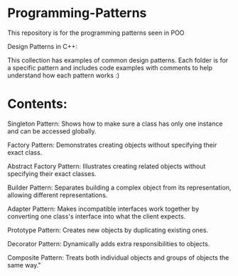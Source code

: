 # Programming-Patterns
This repository is for the programming patterns seen in POO

Design Patterns in C++:

This collection has examples of common design patterns. Each folder is for a specific pattern and includes code examples with comments to help understand how each pattern works :)

# Contents:

Singleton Pattern: Shows how to make sure a class has only one instance and can be accessed globally.

Factory Pattern: Demonstrates creating objects without specifying their exact class.

Abstract Factory Pattern: Illustrates creating related objects without specifying their exact classes.

Builder Pattern: Separates building a complex object from its representation, allowing different representations.

Adapter Pattern: Makes incompatible interfaces work together by converting one class's interface into what the client expects.

Prototype Pattern: Creates new objects by duplicating existing ones.

Decorator Pattern: Dynamically adds extra responsibilities to objects.

Composite Pattern: Treats both individual objects and groups of objects the same way."

